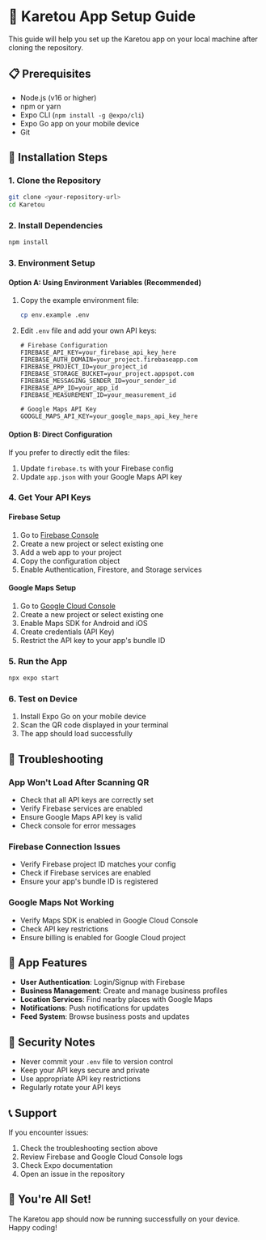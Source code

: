 # 🚀 Karetou App Setup Guide

This guide will help you set up the Karetou app on your local machine after cloning the repository.

## 📋 Prerequisites

- Node.js (v16 or higher)
- npm or yarn
- Expo CLI (`npm install -g @expo/cli`)
- Expo Go app on your mobile device
- Git

## 🔧 Installation Steps

### 1. Clone the Repository
```bash
git clone <your-repository-url>
cd Karetou
```

### 2. Install Dependencies
```bash
npm install
```

### 3. Environment Setup

#### Option A: Using Environment Variables (Recommended)
1. Copy the example environment file:
   ```bash
   cp env.example .env
   ```

2. Edit `.env` file and add your own API keys:
   ```env
   # Firebase Configuration
   FIREBASE_API_KEY=your_firebase_api_key_here
   FIREBASE_AUTH_DOMAIN=your_project.firebaseapp.com
   FIREBASE_PROJECT_ID=your_project_id
   FIREBASE_STORAGE_BUCKET=your_project.appspot.com
   FIREBASE_MESSAGING_SENDER_ID=your_sender_id
   FIREBASE_APP_ID=your_app_id
   FIREBASE_MEASUREMENT_ID=your_measurement_id

   # Google Maps API Key
   GOOGLE_MAPS_API_KEY=your_google_maps_api_key_here
   ```

#### Option B: Direct Configuration
If you prefer to directly edit the files:
1. Update `firebase.ts` with your Firebase config
2. Update `app.json` with your Google Maps API key

### 4. Get Your API Keys

#### Firebase Setup
1. Go to [Firebase Console](https://console.firebase.google.com/)
2. Create a new project or select existing one
3. Add a web app to your project
4. Copy the configuration object
5. Enable Authentication, Firestore, and Storage services

#### Google Maps Setup
1. Go to [Google Cloud Console](https://console.cloud.google.com/)
2. Create a new project or select existing one
3. Enable Maps SDK for Android and iOS
4. Create credentials (API Key)
5. Restrict the API key to your app's bundle ID

### 5. Run the App
```bash
npx expo start
```

### 6. Test on Device
1. Install Expo Go on your mobile device
2. Scan the QR code displayed in your terminal
3. The app should load successfully

## 🚨 Troubleshooting

### App Won't Load After Scanning QR
- Check that all API keys are correctly set
- Verify Firebase services are enabled
- Ensure Google Maps API key is valid
- Check console for error messages

### Firebase Connection Issues
- Verify Firebase project ID matches your config
- Check if Firebase services are enabled
- Ensure your app's bundle ID is registered

### Google Maps Not Working
- Verify Maps SDK is enabled in Google Cloud Console
- Check API key restrictions
- Ensure billing is enabled for Google Cloud project

## 📱 App Features

- **User Authentication**: Login/Signup with Firebase
- **Business Management**: Create and manage business profiles
- **Location Services**: Find nearby places with Google Maps
- **Notifications**: Push notifications for updates
- **Feed System**: Browse business posts and updates

## 🔐 Security Notes

- Never commit your `.env` file to version control
- Keep your API keys secure and private
- Use appropriate API key restrictions
- Regularly rotate your API keys

## 📞 Support

If you encounter issues:
1. Check the troubleshooting section above
2. Review Firebase and Google Cloud Console logs
3. Check Expo documentation
4. Open an issue in the repository

## 🎉 You're All Set!

The Karetou app should now be running successfully on your device. Happy coding!
